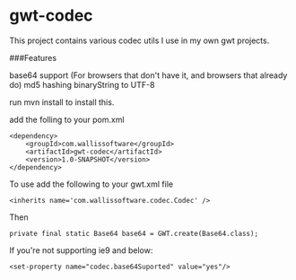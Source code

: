 gwt-codec
==========

This project contains various codec utils I use in my own gwt projects.

###Features

base64 support (For browsers that don't have it, and browsers that already do)
md5 hashing
binaryString to UTF-8

run mvn install to install this.

add the folling to your pom.xml

    <dependency>
        <groupId>com.wallissoftware</groupId>
        <artifactId>gwt-codec</artifactId>
        <version>1.0-SNAPSHOT</version>
    </dependency>

To use add the following to your gwt.xml file
    	
    <inherits name='com.wallissoftware.codec.Codec' />
    	
Then
        
    private final static Base64 base64 = GWT.create(Base64.class);
        
If you're not supporting ie9 and below:

    <set-property name="codec.base64Suported" value="yes"/>
    	
